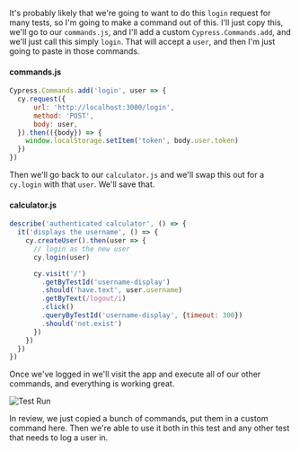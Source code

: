 It's probably likely that we're going to want to do this `login` request for many tests, so I'm going to make a command out of this. I'll just copy this, we'll go to our `commands.js`, and I'll add a custom `Cypress.Commands.add`, and we'll just call this simply `login`. That will accept a `user`, and then I'm just going to paste in those commands.

#### commands.js
```javascript
Cypress.Commands.add('login', user => {
  cy.request({
      url: 'http://localhost:3000/login',
      method: 'POST',
      body: user,
  }).then(({body}) => {
    window.localStorage.setItem('token', body.user.token)
  })
})
```

Then we'll go back to our `calculator.js` and we'll swap this out for a `cy.login` with that `user`. We'll save that.

#### calculator.js
```javascript
describe('authenticated calculator', () => {
  it('displays the username', () => {
    cy.createUser().then(user => {
      // login as the new user
      cy.login(user)

      cy.visit('/')
        .getByTestId('username-display')
        .should('have.text', user.username)
        .getByText(/logout/i)
        .click()
        .queryByTestId('username-display', {timeout: 300})
        .should('not.exist')
      })
    })
  })
})
```

Once we've logged in we'll visit the app and execute all of our other commands, and everything is working great.

![Test Run](http://res.cloudinary.com/dg3gyk0gu/image/upload/v1543907820/transcript-images/egghead-use-a-custom-cypress-command-to-login-as-a-user-test.png)

In review, we just copied a bunch of commands, put them in a custom command here. Then we're able to use it both in this test and any other test that needs to log a user in.
